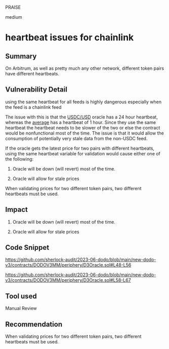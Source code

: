 PRAISE

medium

# heartbeat issues for chainlink

## Summary
 On Arbitrum, as well as pretty much any other network, different token pairs have different heartbeats. 

## Vulnerability Detail
using the same heartbeat for all feeds is highly dangerous especially when the feed is a chainlink feed

The issue with this is that the [USDC/USD](https://data.chain.link/ethereum/mainnet/stablecoins/usdc-usd) oracle has a 24 hour heartbeat, whereas the [average](https://data.chain.link/ethereum/mainnet/crypto-usd/eth-usd) has a heartbeat of 1 hour. Since they use the same heartbeat the heartbeat needs to be slower of the two or else the contract would be nonfunctional most of the time. The issue is that it would allow the consumption of potentially very stale data from the non-USDC feed.


 If the oracle gets the latest price for two pairs with different heartbeats, using the same heartbeat variable for validation would cause either one of the following:

1. Oracle will be down (will revert) most of the time.

2. Oracle will allow for stale prices

When validating prices for two different token pairs, two different heartbeats must be used.

## Impact

1. Oracle will be down (will revert) most of the time.

2. Oracle will allow for stale prices

## Code Snippet
https://github.com/sherlock-audit/2023-06-dodo/blob/main/new-dodo-v3/contracts/DODOV3MM/periphery/D3Oracle.sol#L48-L56

https://github.com/sherlock-audit/2023-06-dodo/blob/main/new-dodo-v3/contracts/DODOV3MM/periphery/D3Oracle.sol#L58-L67
## Tool used

Manual Review

## Recommendation
When validating prices for two different token pairs, two different heartbeats must be used.